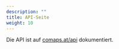 ```yaml
---
description: ""
title: API-Seite
weight: 10
---
```


Die API ist auf [comaps.at/api](https://comaps.at/api) dokumentiert.
